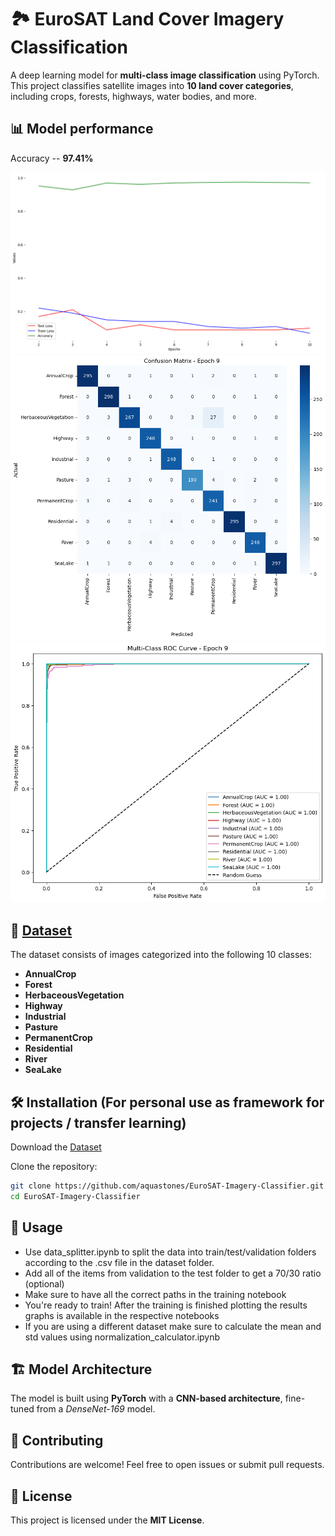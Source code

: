 # 🏞️ EuroSAT Land Cover Imagery Classification

A deep learning model for **multi-class image classification** using PyTorch. This project classifies satellite images into **10 land cover categories**, including crops, forests, highways, water bodies, and more.

## 📊 Model performance

Accuracy -- **97.41%**

![Accuracy](plots/accuracy.png)
![Confusion Matrix](plots/confusion.png)
![ROC Curve](plots/roc.png)

## 📂 [Dataset](https://www.kaggle.com/datasets/apollo2506/eurosat-dataset)

The dataset consists of images categorized into the following 10 classes:

- **AnnualCrop**
- **Forest**
- **HerbaceousVegetation**
- **Highway**
- **Industrial**
- **Pasture**
- **PermanentCrop**
- **Residential**
- **River**
- **SeaLake**

## 🛠️ Installation (For personal use as framework for projects / transfer learning)

Download the [Dataset](https://www.kaggle.com/datasets/apollo2506/eurosat-dataset)

Clone the repository:
 ```bash
 git clone https://github.com/aquastones/EuroSAT-Imagery-Classifier.git
 cd EuroSAT-Imagery-Classifier
 ```

## 🚀 Usage

- Use data_splitter.ipynb to split the data into train/test/validation folders according to the .csv file in the dataset folder.
- Add all of the items from validation to the test folder to get a 70/30 ratio (optional)
- Make sure to have all the correct paths in the training notebook
- You're ready to train! After the training is finished plotting the results graphs is available in the respective notebooks
- If you are using a different dataset make sure to calculate the mean and std values using normalization_calculator.ipynb

## 🏗️ Model Architecture

The model is built using **PyTorch** with a **CNN-based architecture**, fine-tuned from a *DenseNet-169* model.

## 🤝 Contributing

Contributions are welcome! Feel free to open issues or submit pull requests.

## 📜 License

This project is licensed under the **MIT License**.
